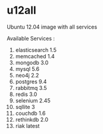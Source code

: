 # u12all
Ubuntu 12.04 image with all services

Available Services :

1. elasticsearch 1.5
2. memcached 1.4
3. mongodb 3.0
4. mysql 5.6
5. neo4j 2.2
6. postgres 9.4
7. rabbitmq 3.5
8. redis 3.0
9. selenium 2.45
10. sqllite 3
11. couchdb 1.6
12. rethinkdb 2.0
13. riak latest